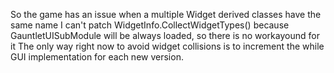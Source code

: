 ﻿So the game has an issue when a multiple Widget derived classes have the same name
I can't patch WidgetInfo.CollectWidgetTypes() because GauntletUISubModule will be always loaded, so there is no workayound for it
The only way right now to avoid widget collisions is to increment the while GUI implementation for each new version.